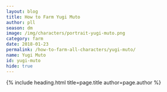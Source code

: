 ```yaml
---
layout: blog
title: How to Farm Yugi Muto
author: pll
season: dm
image: /img/characters/portrait-yugi-muto.png
category: farm
date: 2018-01-23
permalink: /how-to-farm-all-characters/yugi-muto/
name: Yugi Muto
id: yugi-muto
hide: true
---
```


{% include heading.html title=page.title author=page.author %}